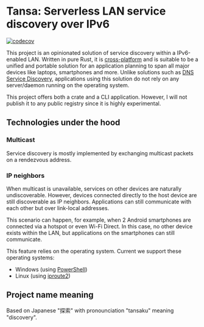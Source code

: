 # Tansa: Serverless LAN service discovery over IPv6

[![codecov](https://codecov.io/github/seamlik/tansa/graph/badge.svg?token=AH6YGZOMJM)](https://codecov.io/github/seamlik/tansa)

This project is an opinionated solution of service discovery within a IPv6-enabled LAN.
Written in pure Rust, it is [cross-platform](https://doc.rust-lang.org/nightly/rustc/platform-support.html) and is suitable to be a unified and portable solution for an application planning to span all major devices like laptops, smartphones and more.
Unlike solutions such as [DNS Service Discovery](http://dns-sd.org),
applications using this solution do not rely on any server/daemon running on the operating system.

This project offers both a crate and a CLI application.
However, I will not publish it to any public registry since it is highly experimental.

## Technologies under the hood

### Multicast

Service discovery is mostly implemented by exchanging multicast packets on a rendezvous address.

### IP neighbors

When multicast is unavailable, services on other devices are naturally undiscoverable.
However, devices connected directly to the host device are still discoverable as IP neighbors.
Applications can still communicate with each other but over link-local addresses.

This scenario can happen, for example, when 2 Android smartphones are connected via a hotspot or even Wi-Fi Direct.
In this case, no other device exists within the LAN, but applications on the smartphones can still communicate.

This feature relies on the operating system. Current we support these operating systems:

- Windows (using [PowerShell](https://learn.microsoft.com/powershell/module/nettcpip/get-netneighbor?view=windowsserver2022-ps))
- Linux (using [iproute2](https://wiki.linuxfoundation.org/networking/iproute2))

## Project name meaning

Based on Japanese "探索" with pronounciation "tansaku" meaning "discovery".
